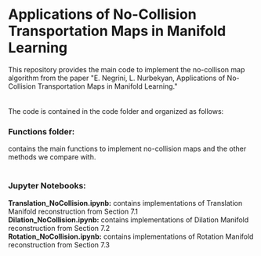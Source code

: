 # Applications of No-Collision Transportation Maps in Manifold Learning
This repository provides the main code to implement the no-collison map algorithm from the paper "E. Negrini, L. Nurbekyan, Applications of No-Collision Transportation Maps in Manifold Learning."  <br /> 
 <br />  
The code is contained in the code folder and organized as follows: <br /> 
### Functions folder: <br /> 
contains the main functions to implement no-collision maps and the other methods we compare with. <br /> 
 <br /> 
### Jupyter Notebooks: <br /> 
**Translation_NoCollision.ipynb:** contains implementations of Translation Manifold reconstruction from Section 7.1 <br /> 
**Dilation_NoCollision.ipynb:** contains implementations of Dilation Manifold reconstruction from Section 7.2 <br /> 
**Rotation_NoCollision.ipynb:** contains implementations of Rotation Manifold reconstruction from Section 7.3 <br /> 
